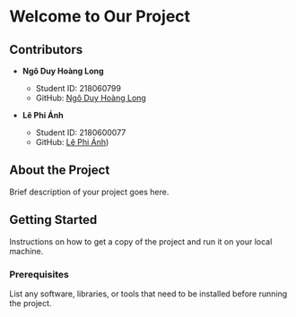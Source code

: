 # Welcome to Our Project

## Contributors
- **Ngô Duy Hoàng Long**
  - Student ID: 218060799
  - GitHub: [Ngô Duy Hoàng Long](https://github.com/hlongday-creator)

- **Lê Phi Ánh**
  - Student ID: 2180600077
  - GitHub: [Lê Phi Ánh](https://github.com/HnaihP))

## About the Project

Brief description of your project goes here.

## Getting Started

Instructions on how to get a copy of the project and run it on your local machine.

### Prerequisites

List any software, libraries, or tools that need to be installed before running the project.


